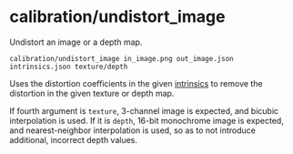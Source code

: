 # calibration/undistort\_image

Undistort an image or a depth map.

    calibration/undistort_image in_image.png out_image.json intrinsics.json texture/depth
    
Uses the distortion coefficients in the given [intrinsics](../../intrinsics.html) to remove the distortion in the given texture or depth map.

If fourth argument is `texture`, 3-channel image is expected, and bicubic interpolation is used. If it is `depth`, 16-bit monochrome image is expected, and nearest-neighbor interpolation is used, so as to not introduce additional, incorrect depth values.
